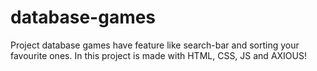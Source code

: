 # database-games
Project database games have feature like search-bar and sorting your favourite ones.
In this project is made with HTML, CSS, JS and AXIOUS!
